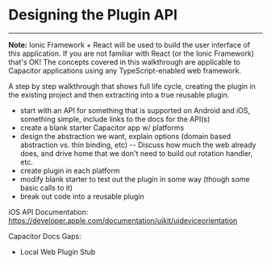 # Designing the Plugin API

---

**Note:** Ionic Framework + React will be used to build the user interface of this application. If you are not familiar with React (or the Ionic Framework) that's OK! The concepts covered in this walkthrough are applicable to Capacitor applications using any TypeScript-enabled web framework.

A step by step walkthrough that shows full life cycle, creating the plugin in the existing project and then extracting into a true reusable plugin.

- start with an API for something that is supported on Android and iOS, something simple, include links to the docs for the API(s)
- create a blank starter Capacitor app w/ platforms
- design the abstraction we want, explain options (domain based abstraction vs. thin binding, etc)
  -- Discuss how much the web already does, and drive home that we don't need to build out rotation handler, etc.
- create plugin in each platform
- modify blank starter to test out the plugin in some way (though some basic calls to it)
- break out code into a reusable plugin

iOS API Documentation: https://developer.apple.com/documentation/uikit/uideviceorientation

Capacitor Docs Gaps:

- Local Web Plugin Stub
